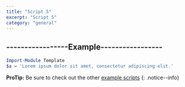 ```yaml
---
title: "Script 5"
excerpt: "Script 5"
category: "general"
---
```


## -----------------Example-----------------

```powershell
Import-Module Template 
$a = 'Lorem ipsum dolor sit amet, consectetur adipiscing elit.' 
```

**ProTip:** Be sure to check out the other [example scripts]({{site.base}}{{site.baseurl}}/scripts/) 
{: .notice--info}
